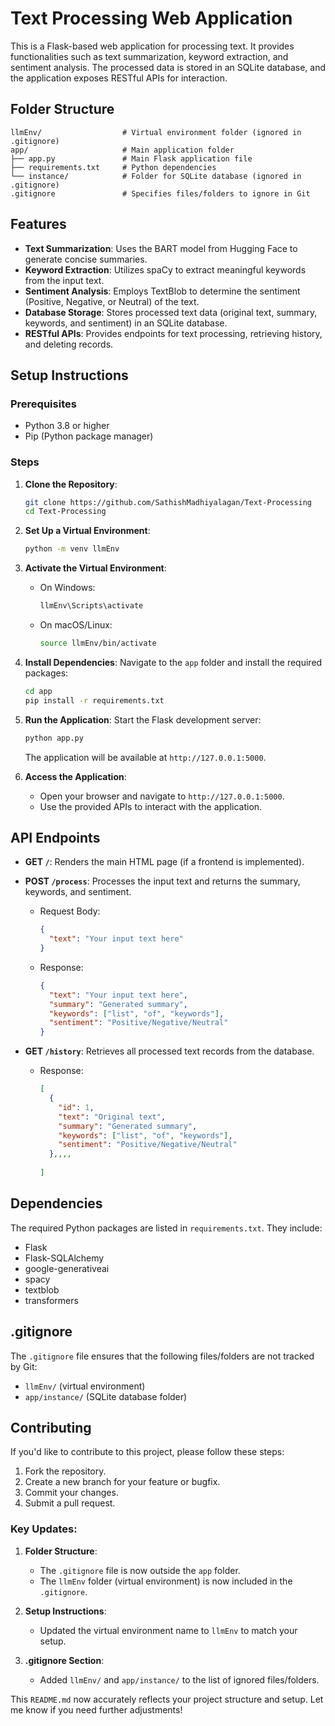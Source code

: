 
# Text Processing Web Application

This is a Flask-based web application for processing text. It provides functionalities such as text summarization, keyword extraction, and sentiment analysis. The processed data is stored in an SQLite database, and the application exposes RESTful APIs for interaction.

## Folder Structure

```
llmEnv/                  # Virtual environment folder (ignored in .gitignore)
app/                     # Main application folder
├── app.py               # Main Flask application file
├── requirements.txt     # Python dependencies
└── instance/            # Folder for SQLite database (ignored in .gitignore)
.gitignore               # Specifies files/folders to ignore in Git
```

## Features

- **Text Summarization**: Uses the BART model from Hugging Face to generate concise summaries.
- **Keyword Extraction**: Utilizes spaCy to extract meaningful keywords from the input text.
- **Sentiment Analysis**: Employs TextBlob to determine the sentiment (Positive, Negative, or Neutral) of the text.
- **Database Storage**: Stores processed text data (original text, summary, keywords, and sentiment) in an SQLite database.
- **RESTful APIs**: Provides endpoints for text processing, retrieving history, and deleting records.

## Setup Instructions

### Prerequisites

- Python 3.8 or higher
- Pip (Python package manager)

### Steps

1. **Clone the Repository**:
   ```bash
   git clone https://github.com/SathishMadhiyalagan/Text-Processing
   cd Text-Processing
   ```

2. **Set Up a Virtual Environment**:
   ```bash
   python -m venv llmEnv
   ```

3. **Activate the Virtual Environment**:
   - On Windows:
     ```bash
     llmEnv\Scripts\activate
     ```
   - On macOS/Linux:
     ```bash
     source llmEnv/bin/activate
     ```

4. **Install Dependencies**:
   Navigate to the `app` folder and install the required packages:
   ```bash
   cd app
   pip install -r requirements.txt
   ```

5. **Run the Application**:
   Start the Flask development server:
   ```bash
   python app.py
   ```
   The application will be available at `http://127.0.0.1:5000`.

6. **Access the Application**:
   - Open your browser and navigate to `http://127.0.0.1:5000`.
   - Use the provided APIs to interact with the application.

## API Endpoints

- **GET `/`**: Renders the main HTML page (if a frontend is implemented).
- **POST `/process`**: Processes the input text and returns the summary, keywords, and sentiment.
  - Request Body:
    ```json
    {
      "text": "Your input text here"
    }
    ```
  - Response:
    ```json
    {
      "text": "Your input text here",
      "summary": "Generated summary",
      "keywords": ["list", "of", "keywords"],
      "sentiment": "Positive/Negative/Neutral"
    }
    ```

- **GET `/history`**: Retrieves all processed text records from the database.
  - Response:
    ```json
    [
      {
        "id": 1,
        "text": "Original text",
        "summary": "Generated summary",
        "keywords": ["list", "of", "keywords"],
        "sentiment": "Positive/Negative/Neutral"
      },,,,
      
    ]
    ```

## Dependencies

The required Python packages are listed in `requirements.txt`. They include:
- Flask
- Flask-SQLAlchemy
- google-generativeai
- spacy
- textblob
- transformers

## .gitignore

The `.gitignore` file ensures that the following files/folders are not tracked by Git:
- `llmEnv/` (virtual environment)
- `app/instance/` (SQLite database folder)

## Contributing

If you'd like to contribute to this project, please follow these steps:
1. Fork the repository.
2. Create a new branch for your feature or bugfix.
3. Commit your changes.
4. Submit a pull request.



### Key Updates:
1. **Folder Structure**:
   - The `.gitignore` file is now outside the `app` folder.
   - The `llmEnv` folder (virtual environment) is now included in the `.gitignore`.

2. **Setup Instructions**:
   - Updated the virtual environment name to `llmEnv` to match your setup.

3. **.gitignore Section**:
   - Added `llmEnv/` and `app/instance/` to the list of ignored files/folders.

This `README.md` now accurately reflects your project structure and setup. Let me know if you need further adjustments!